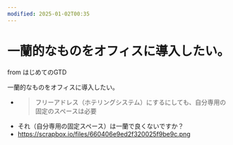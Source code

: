 ```yaml
---
modified: 2025-01-02T00:35
---
```

# 一蘭的なものをオフィスに導入したい。

from はじめてのGTD

一蘭的なものをオフィスに導入したい。

- >フリーアドレス（ホテリングシステム）にするにしても、自分専用の固定のスペースは必要  
- それ（自分専用の固定スペース）は一蘭で良くないですか？  
- https://scrapbox.io/files/660406e9ed2f320025f9be9c.png